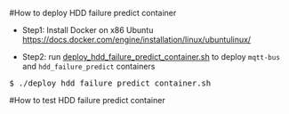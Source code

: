 #How to deploy HDD failure predict container

- Step1: Install Docker on x86 Ubuntu
https://docs.docker.com/engine/installation/linux/ubuntulinux/

- Step2: run [deploy_hdd_failure_predict_container.sh](https://github.com/ADVANTECH-Corp/docker-igw-image-x86/blob/master/deploy_hdd_failure_predict/deploy_hdd_failure_predict_container.sh) to deploy `mqtt-bus` and `hdd_failure_predict` containers
<pre>
$ ./deploy_hdd_failure_predict_container.sh
</pre>

#How to test HDD failure predict container
